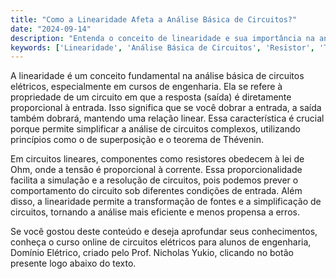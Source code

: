 ```yaml
---
title: "Como a Linearidade Afeta a Análise Básica de Circuitos?"
date: "2024-09-14"
description: "Entenda o conceito de linearidade e sua importância na análise básica de circuitos elétricos."
keywords: ['Linearidade', 'Análise Básica de Circuitos', 'Resistor', 'Thévenin']
---
```


A linearidade é um conceito fundamental na análise básica de circuitos elétricos, especialmente em cursos de engenharia. Ela se refere à propriedade de um circuito em que a resposta (saída) é diretamente proporcional à entrada. Isso significa que se você dobrar a entrada, a saída também dobrará, mantendo uma relação linear. Essa característica é crucial porque permite simplificar a análise de circuitos complexos, utilizando princípios como o de superposição e o teorema de Thévenin.

Em circuitos lineares, componentes como resistores obedecem à lei de Ohm, onde a tensão é proporcional à corrente. Essa proporcionalidade facilita a simulação e a resolução de circuitos, pois podemos prever o comportamento do circuito sob diferentes condições de entrada. Além disso, a linearidade permite a transformação de fontes e a simplificação de circuitos, tornando a análise mais eficiente e menos propensa a erros.

Se você gostou deste conteúdo e deseja aprofundar seus conhecimentos, conheça o curso online de circuitos elétricos para alunos de engenharia, Domínio Elétrico, criado pelo Prof. Nicholas Yukio, clicando no botão presente logo abaixo do texto.